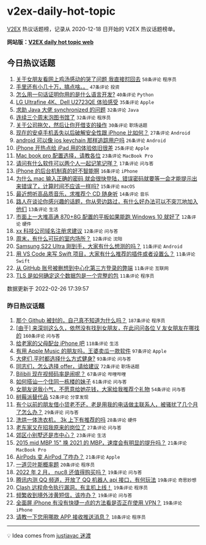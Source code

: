 # v2ex-daily-hot-topic

[V2EX](https://www.v2ex.com/) 热议话题榜，记录从 2020-12-18 日开始的 V2EX 热议话题榜单。

**网站版：[V2EX daily hot topic web](https://boojack.github.io/v2ex-daily-hot-topic-web/)**

## 今日热议话题

<!-- TODAY BEGIN -->

1. [关于女朋友看网上鸡汤感动的哭了问题 我直接怼回去](https://www.v2ex.com/t/836583) `58条评论` `程序员`
1. [手里还有小几十万，搞点啥。。](https://www.v2ex.com/t/836548) `47条评论` `投资`
1. [怎么用一句话证明你用的是什么语言开发?](https://www.v2ex.com/t/836593) `40条评论` `Python`
1. [LG Ultrafine 4K、Dell U2723QE 体验感受](https://www.v2ex.com/t/836529) `35条评论` `Apple`
1. [求助 Java 大佬 synchronized 的问题](https://www.v2ex.com/t/836521) `32条评论` `Java`
1. [连续三个周末泡图书馆了](https://www.v2ex.com/t/836585) `32条评论` `程序员`
1. [关于公司拖欠，然后让你开借支的操作](https://www.v2ex.com/t/836543) `30条评论` `职场话题`
1. [现在的安卓手机丢失以后破解安全性跟 iPhone 比如何？](https://www.v2ex.com/t/836539) `27条评论` `Android`
1. [android 可以像 ios keychain 那样追踪用户吗](https://www.v2ex.com/t/836574) `26条评论` `Android`
1. [iPhone 开热点给 iPad 用的体验依旧很差](https://www.v2ex.com/t/836546) `25条评论` `Apple`
1. [Mac book pro 配置选择，请教各位](https://www.v2ex.com/t/836532) `23条评论` `MacBook Pro`
1. [请问有什么软件可以两个人一起记笔记咩？](https://www.v2ex.com/t/836596) `17条评论` `问与答`
1. [iPhone 的后台机制真的好不智能啊](https://www.v2ex.com/t/836621) `16条评论` `iPhone`
1. [为什么 mac 输入正确的密码 就会很快登陆，错误密码就要等一会才能提示出来错误了，计算时间不应该一样吗?](https://www.v2ex.com/t/836620) `15条评论` `macOS`
1. [最近想听高品质音乐，求推荐个 CD 随身听](https://www.v2ex.com/t/836573) `14条评论` `音乐`
1. [路人在谈论你感兴趣的话题，你从旁边路过，有什么好办法可以不突兀地加入他们](https://www.v2ex.com/t/836618) `13条评论` `生活`
1. [市面上一大堆高通 870+8G 配置的平板如果能跑 Windows 10 就好了](https://www.v2ex.com/t/836577) `12条评论` `硬件`
1. [xx 科技公司域名注册求建议](https://www.v2ex.com/t/836552) `12条评论` `问与答`
1. [周末，有什么可玩的室内场所？](https://www.v2ex.com/t/836525) `12条评论` `沈阳`
1. [Samsung S22 Ultra 刚到手，大家有什么想测的吗？](https://www.v2ex.com/t/836642) `11条评论` `Android`
1. [用 VS Code 来写 Swift 项目，大家有什么推荐的插件或者设置么？](https://www.v2ex.com/t/836609) `11条评论` `Swift`
1. [从 GitHub 账号被删想到中心化第三方登录的弊端](https://www.v2ex.com/t/836607) `11条评论` `互联网`
1. [TLS 是如何确定这个数据包是一个完整的包](https://www.v2ex.com/t/836578) `11条评论` `程序员`

数据更新于 2022-02-26 17:39:57

<!-- TODAY END -->

### 昨日热议话题

<!-- YESTERDAY BEGIN -->

1. [那个 Github 被封的，自己真不知道为什么吗？](https://www.v2ex.com/t/836360) `187条评论` `程序员`
1. [[由于] 来深圳这么久，依然没有找到女朋友，在此问问各位 V 友女朋友在哪找的](https://www.v2ex.com/t/836301) `160条评论` `问与答`
1. [给老家的父母配台 iPhone 吧](https://www.v2ex.com/t/836317) `118条评论` `生活`
1. [有用 Apple Music 的朋友吗，王婆卖瓜一款软件](https://www.v2ex.com/t/836309) `97条评论` `Apple`
1. [大佬们,平时都选择什么方式健身?](https://www.v2ex.com/t/836306) `93条评论` `问与答`
1. [同志们，怎么选择 offer，请给建议](https://www.v2ex.com/t/836300) `72条评论` `职场话题`
1. [Bilibili 现在视频码率是闹呢？](https://www.v2ex.com/t/836308) `67条评论` `哔哩哔哩`
1. [如何搭讪一个住同一栋楼的妹子](https://www.v2ex.com/t/836332) `61条评论` `问与答`
1. [女朋友说我小气，不愿意给她花钱，大家给我推荐个礼物](https://www.v2ex.com/t/836323) `54条评论` `问与答`
1. [树莓派替代品](https://www.v2ex.com/t/836327) `52条评论` `分享发现`
1. [有个以前的朋友借小贷老不还，老是用我的电话做主联系人，被骚扰了几个月了怎么办？](https://www.v2ex.com/t/836311) `29条评论` `问与答`
1. [洗烘一体洗衣机， 3k 上下有推荐的吗](https://www.v2ex.com/t/836410) `28条评论` `硬件`
1. [老东家又在招我原来的岗位了](https://www.v2ex.com/t/836304) `27条评论` `问与答`
1. [郊区小别墅还是市中心？](https://www.v2ex.com/t/836358) `23条评论` `生活`
1. [2015 mid MBP 15" 换 2021 的 MBP，速度会有明显的提升吗？](https://www.v2ex.com/t/836436) `21条评论` `MacBook Pro`
1. [AirPods 变 AirPod 了咋办？](https://www.v2ex.com/t/836292) `21条评论` `Apple`
1. [一道贝叶斯概率题](https://www.v2ex.com/t/836494) `20条评论` `程序员`
1. [2022 年 2 月， nuc8 还值得购买吗？](https://www.v2ex.com/t/836469) `19条评论` `问与答`
1. [腾讯内测 QQ 频道，开放了 QQ 机器人 api 接口，有何玩法](https://www.v2ex.com/t/836445) `19条评论` `奇思妙想`
1. [Clash 远程命令执行漏洞，有主机上线！](https://www.v2ex.com/t/836433) `19条评论` `程序员`
1. [频繁收到境外涉黄短信，该咋办？](https://www.v2ex.com/t/836428) `19条评论` `问与答`
1. [全面屏 iPhone 有没有快捷一点的方法看是否正在使用 VPN？](https://www.v2ex.com/t/836367) `19条评论` `iPhone`
1. [请教一下您用哪款 APP 接收推送消息？](https://www.v2ex.com/t/836504) `18条评论` `程序员`

<!-- YESTERDAY END -->

---

💡 Idea comes from [justjavac 迷渡](https://github.com/justjavac/)
